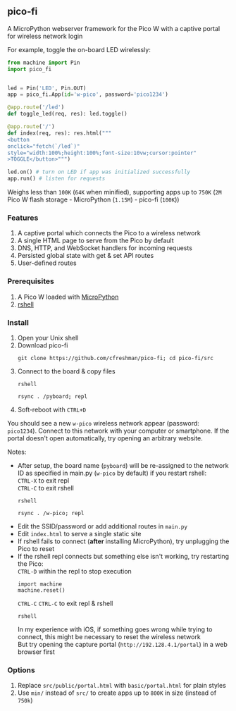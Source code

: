 ## pico-fi

A MicroPython webserver framework for the Pico W with a captive portal for wireless network login

For example, toggle the on-board LED wirelessly:
```python
from machine import Pin
import pico_fi


led = Pin('LED', Pin.OUT)
app = pico_fi.App(id='w-pico', password='pico1234')

@app.route('/led')
def toggle_led(req, res): led.toggle()

@app.route('/')
def index(req, res): res.html("""
<button
onclick="fetch(`/led`)"
style="width:100%;height:100%;font-size:10vw;cursor:pointer"
>TOGGLE</button>""")

led.on() # turn on LED if app was initialized successfully
app.run() # listen for requests
```

Weighs less than `100K` (`64K` when minified), supporting apps up to `750K` (`2M` Pico W flash storage - MicroPython (`1.15M`) - pico-fi (`100K`))

### Features
1. A captive portal which connects the Pico to a wireless network
1. A single HTML page to serve from the Pico by default
1. DNS, HTTP, and WebSocket handlers for incoming requests
1. Persisted global state with get & set API routes
1. User-defined routes

### Prerequisites

1. A Pico W loaded with [MicroPython](https://www.raspberrypi.com/documentation/microcontrollers/micropython.html#drag-and-drop-micropython)
1. [rshell](https://github.com/dhylands/rshell)

### Install

1. Open your Unix shell
1. Download pico-fi
   ```
   git clone https://github.com/cfreshman/pico-fi; cd pico-fi/src
   ```
1. Connect to the board & copy files
   ```
   rshell
   ```
   ```
   rsync . /pyboard; repl
   ```
1. Soft-reboot with `CTRL+D`

You should see a new `w-pico` wireless network appear (password: `pico1234`). Connect to this network with your computer or smartphone. If the portal doesn't open automatically, try opening an arbitrary website.

Notes:
* After setup, the board name (`pyboard`) will be re-assigned to the network ID as specified in main.py (`w-pico` by default) if you restart rshell:  
  `CTRL-X` to exit repl  
  `CTRL-C` to exit rshell  
  ```
  rshell
  ```
  ```
  rsync . /w-pico; repl
  ```
* Edit the SSID/password or add additional routes in `main.py`
* Edit `index.html` to serve a single static site
* If rshell fails to connect (**after** installing MicroPython), try unplugging the Pico to reset
* If the rshell repl connects but something else isn't working, try restarting the Pico:  
  `CTRL-D` within the repl to stop execution
  ```
  import machine
  machine.reset()
  ```
  `CTRL-C` `CTRL-C` to exit repl & rshell
  ```
  rshell
  ```  
  In my experience with iOS, if something goes wrong while trying to connect, this might be necessary to reset the wireless network  
  But try opening the capture portal (`http://192.128.4.1/portal`) in a web browser first

### Options
1. Replace `src/public/portal.html` with `basic/portal.html` for plain styles
1. Use `min/` instead of `src/` to create apps up to `800K` in size (instead of `750k`)
